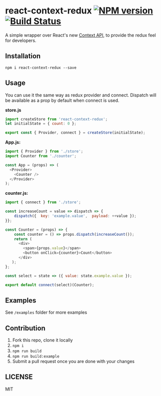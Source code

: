 # react-context-redux [![NPM version][npm-image]][npm-url] [![Build Status][travis-image]][travis-url]

A simple wrapper over React's new [Context API](https://reactjs.org/docs/context.html), to provide the redux feel for developers.

## Installation

```
npm i react-context-redux --save
```

## Usage

You can use it the same way as redux provider and connect. Dispatch will be available as a prop by default when connect is used.

**store.js**
```js
import createStore from 'react-context-redux';
let initialState = { count: 0 };

export const { Provider, connect } = createStore(initialState);
```

**App.js:**
```js
import { Provider } from './store';
import Counter from './counter';

const App = (props) => (
  <Provider>
    <Counter />
  </Provider>
);
```

**counter.js:**
```js
import { connect } from './store';

const increaseCount = value => dispatch => {
    dispatch({  key: 'example.value',  payload: ++value });
}};

const Counter = (props) => {
    const counter = () => props.dispatch(increaseCount());
    return (
      <div>
        <span>{props.value}</span>
        <button onClick={counter}>Count</button>
      </div>
   );
};

const select = state => ({ value: state.example.value });

export default connect(select)(Counter);
```

## Examples

See `/examples` folder for more examples

## Contribution

1) Fork this repo, clone it locally
2) `npm i`
3) `npm run build`
4) `npm run build:example`
5) Submit a pull request once you are done with your changes


## LICENSE
MIT

[npm-image]: https://badge.fury.io/js/react-context-redux.svg
[npm-url]: https://npmjs.org/package/@jefreesujit/react-context-redux
[travis-image]: https://travis-ci.org/jefreesujit/react-context-redux?branch=master
[travis-url]: https://travis-ci.org/jefreesujit/react-context-redux
